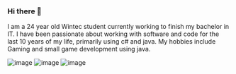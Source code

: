 ### Hi there 👋

I am a 24 year old Wintec student currently working to finish my bachelor in IT. I have been passionate about working with software and code for the last 10 years of my life, primarily using c# and java.  My hobbies include Gaming and small game development using java.

![image](https://user-images.githubusercontent.com/79611015/122311130-a1e94d00-cf65-11eb-8b8b-f4113be7e32d.png)
![image](https://user-images.githubusercontent.com/79611015/122311177-b88fa400-cf65-11eb-9c1a-3c871a1dfcd0.png)
![image](https://user-images.githubusercontent.com/79611015/122311207-c6452980-cf65-11eb-9ef6-605ed2679823.png)

